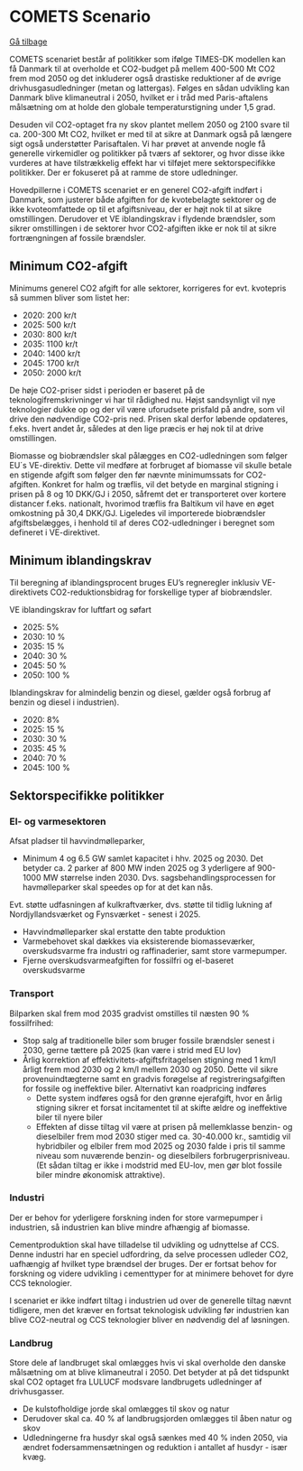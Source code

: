 <a name="comets"></a>
# COMETS Scenario
[Gå tilbage](#scenariebeskrivelser)

COMETS scenariet består af politikker som ifølge TIMES-DK modellen kan få Danmark til at overholde et CO2-budget på mellem 400-500 Mt CO2 frem mod 2050 og det inkluderer også drastiske reduktioner af de øvrige drivhusgasudledninger (metan og lattergas). Følges en sådan udvikling kan Danmark blive klimaneutral i 2050, hvilket er i tråd med Paris-aftalens målsætning om at holde den globale temperaturstigning under 1,5 grad. 

Desuden vil CO2-optaget fra ny skov plantet mellem 2050 og 2100 svare til ca. 200-300 Mt CO2, hvilket er med til at sikre at Danmark også på længere sigt også understøtter Parisaftalen.
Vi har prøvet at anvende nogle få generelle virkemidler og politikker på tværs af sektorer, og hvor disse ikke vurderes at have tilstrækkelig effekt har vi tilføjet mere sektorspecifikke politikker. Der er fokuseret på at ramme de store udledninger.

Hovedpillerne i COMETS scenariet er en generel CO2-afgift indført i Danmark, som justerer både afgiften for de kvotebelagte sektorer og de ikke kvoteomfattede op til et afgiftsniveau, der er højt nok til at sikre omstillingen. Derudover et VE iblandingskrav i flydende brændsler, som sikrer omstillingen i de sektorer hvor CO2-afgiften ikke er nok til at sikre fortrængningen af fossile brændsler.

## Minimum CO2-afgift

Minimums generel CO2 afgift for alle sektorer, korrigeres for evt. kvotepris så summen bliver som listet her:

* 2020: 200 kr/t
* 2025: 500 kr/t
* 2030: 800 kr/t
* 2035: 1100 kr/t
* 2040: 1400 kr/t
* 2045: 1700 kr/t
* 2050: 2000 kr/t

De høje CO2-priser sidst i perioden er baseret på de teknologifremskrivninger vi har til rådighed nu. Højst sandsynligt vil nye teknologier dukke op og der vil være uforudsete prisfald på andre, som vil drive den nødvendige CO2-pris ned. Prisen skal derfor løbende opdateres, f.eks. hvert andet år, således at den lige præcis er høj nok til at drive omstillingen.

Biomasse og biobrændsler skal pålægges en CO2-udledningen som følger EU´s VE-direktiv. Dette vil medføre at forbruget af biomasse vil skulle betale en stigende afgift som følger den før nævnte minimumssats for CO2-afgiften. Konkret for halm og træflis, vil det betyde en marginal stigning i prisen på 8 og 10 DKK/GJ i 2050, såfremt det er transporteret over kortere distancer f.eks. nationalt, hvorimod træflis fra Baltikum vil have en øget omkostning på 30,4 DKK/GJ. Ligeledes vil importerede biobrændsler afgiftsbelægges, i henhold til af deres CO2-udledninger i beregnet som defineret i VE-direktivet.

## Minimum iblandingskrav
Til beregning af iblandingsprocent bruges EU’s regneregler inklusiv VE-direktivets CO2-reduktionsbidrag for forskellige typer af biobrændsler. 

VE iblandingskrav for luftfart og søfart
- 2025: 5%
- 2030: 10 %
- 2035: 15 %
- 2040: 30 %
- 2045: 50 %
- 2050: 100 %

Iblandingskrav for almindelig benzin og diesel, gælder også forbrug af benzin og diesel i industrien). 

- 2020: 8%
- 2025: 15 %
- 2030: 30 %
- 2035: 45 %
- 2040: 70 %
- 2045: 100 %

## Sektorspecifikke politikker

### El- og varmesektoren

Afsat pladser til havvindmølleparker, 

- Minimum 4 og 6.5 GW samlet kapacitet i hhv. 2025 og 2030. Det betyder ca. 2 parker af 800 MW inden 2025 og 3 yderligere af 900-1000 MW størrelse inden 2030. Dvs. sagsbehandlingsprocessen for havmølleparker skal speedes op for at det kan nås.

Evt. støtte udfasningen af kulkraftværker, dvs. støtte til tidlig lukning af Nordjyllandsværket og Fynsværket - senest i 2025.

- Havvindmølleparker skal erstatte den tabte produktion
- Varmebehovet skal dækkes via eksisterende biomasseværker, overskudsvarme fra industri og raffinaderier, samt store varmepumper.
- Fjerne overskudsvarmeafgiften for fossilfri og el-baseret overskudsvarme


### Transport
Bilparken skal frem mod 2035 gradvist omstilles til næsten 90 % fossilfrihed:

- Stop salg af traditionelle biler som bruger fossile brændsler senest i 2030, gerne tættere på 2025 (kan være i strid med EU lov)
- Årlig korrektion af effektivitets-afgiftsfritagelsen stigning med 1 km/l årligt frem mod 2030 og 2 km/l mellem 2030 og 2050. Dette vil sikre provenuindtægterne samt en gradvis forøgelse af registreringsafgiften for fossile og ineffektive biler. Alternativt kan roadpricing indføres
  * Dette system indføres også for den grønne ejerafgift, hvor en årlig stigning sikrer et forsat incitamentet til at skifte ældre og ineffektive biler til nyere biler
  * Effekten af disse tiltag vil være at prisen på mellemklasse benzin- og dieselbiler frem mod 2030 stiger med ca. 30-40.000 kr., samtidig vil hybridbiler og elbiler frem mod 2025 og 2030 falde i pris til samme niveau som nuværende benzin- og dieselbilers forbrugerprisniveau.
(Et sådan tiltag er ikke i modstrid med EU-lov, men gør blot fossile biler mindre økonomisk attraktive).

### Industri
Der er behov for yderligere forskning inden for store varmepumper i industrien, så industrien kan blive mindre afhængig af biomasse. 

Cementproduktion skal have tilladelse til udvikling og udnyttelse af CCS. Denne industri har en speciel udfordring, da selve processen udleder CO2, uafhængig af hvilket type brændsel der bruges. Der er fortsat behov for forskning og videre udvikling i cementtyper for at minimere behovet for dyre CCS teknologier.

I scenariet er ikke indført tiltag i industrien ud over de generelle tiltag nævnt tidligere, men det kræver en fortsat teknologisk udvikling før industrien kan blive CO2-neutral og CCS teknologier bliver en nødvendig del af løsningen.

### Landbrug
Store dele af landbruget skal omlægges hvis vi skal overholde den danske målsætning om at blive klimaneutral i 2050. Det betyder at på det tidspunkt skal CO2 optaget fra LULUCF modsvare landbrugets udledninger af drivhusgasser. 

- De kulstofholdige jorde skal omlægges til skov og natur 
- Derudover skal ca. 40 % af landbrugsjorden omlægges til åben natur og skov 
- Udledningerne fra husdyr skal også sænkes med 40 % inden 2050, via ændret fodersammensætningen og reduktion i antallet af husdyr - især kvæg.

